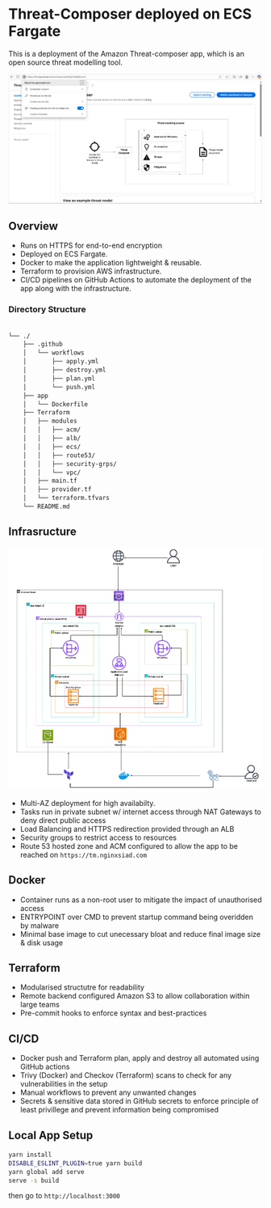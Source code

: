 # Threat-Composer deployed on ECS Fargate

This is a deployment of the Amazon Threat-composer app, which is an open source threat modelling tool.

<div align="center">
    <img src="./images/Screenshot 2025-10-13 175730.png" alt="Diagram" width="600"/>
</div>

## Overview

- Runs on HTTPS for end-to-end encryption
- Deployed on ECS Fargate. 
- Docker to make the application lightweight & reusable. 
- Terraform to provision AWS infrastructure.
- CI/CD pipelines on GitHub Actions to automate the deployment of the app along with the infrastructure.

### Directory Structure

```bash

└── ./
    ├── .github
    │   └── workflows
    │       ├── apply.yml
    │       ├── destroy.yml
    │       ├── plan.yml
    │       └── push.yml
    ├── app
    │   └── Dockerfile
    ├── Terraform
    │   ├── modules
    │   │   ├── acm/
    │   │   ├── alb/
    │   │   ├── ecs/
    │   │   ├── route53/
    │   │   ├── security-grps/
    │   │   └── vpc/
    │   ├── main.tf
    │   ├── provider.tf
    │   └── terraform.tfvars
    └── README.md
```

## Infrasructure

<div align="center">
    <img src="./images/Screenshot 2025-10-16 142838.png" alt="Diagram" width="600"/>
</div>

- Multi-AZ deployment for high availabilty.
- Tasks run in private subnet w/ internet access through NAT Gateways to deny direct public access
- Load Balancing and HTTPS redirection provided through an ALB
- Security groups to restrict access to resources
- Route 53 hosted zone and ACM configured to allow the app to be reached on ```https://tm.nginxsiad.com```

## Docker

- Container runs as a non-root user to mitigate the impact of unauthorised access
- ENTRYPOINT over CMD to prevent startup command being overidden by malware
- Minimal base image to cut unecessary bloat and reduce final image size & disk usage

## Terraform 

- Modularised structutre for readability
- Remote backend configured Amazon S3 to allow collaboration within large teams
- Pre-commit hooks to enforce syntax and best-practices

## CI/CD

- Docker push and Terraform plan, apply and destroy all automated using GitHub actions
- Trivy (Docker) and Checkov (Terraform) scans to check for any vulnerabilities in the setup
- Manual workflows to prevent any unwanted changes
- Secrets & sensitive data stored in GitHub secrets to enforce principle of least privillege and prevent information being compromised

## Local App Setup

```bash
yarn install
DISABLE_ESLINT_PLUGIN=true yarn build
yarn global add serve
serve -s build
```

then go to ```http://localhost:3000```